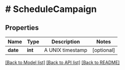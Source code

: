 # # ScheduleCampaign

## Properties

Name | Type | Description | Notes
------------ | ------------- | ------------- | -------------
**date** | **int** | A UNIX timestamp | [optional] 

[[Back to Model list]](../../README.md#documentation-for-models) [[Back to API list]](../../README.md#documentation-for-api-endpoints) [[Back to README]](../../README.md)


